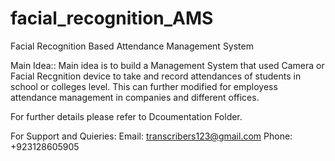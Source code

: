 # facial_recognition_AMS

Facial Recognition Based Attendance Management System

Main Idea::
  Main idea is to build a Management System that used Camera or Facial Recgnition device to take and record attendances of students in school or colleges level.
  This can further modified for employess attendance management in companies and different offices.
  
For further details please refer to Dcoumentation Folder.


For Support and Quieries:
  Email: transcribers123@gmail.com
  Phone: +923128605905
